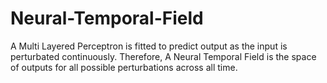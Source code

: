# Neural-Temporal-Field
A Multi Layered Perceptron is fitted to predict output as the input is perturbated continuously. Therefore, A Neural Temporal Field is the space of outputs for all possible perturbations across all time.
